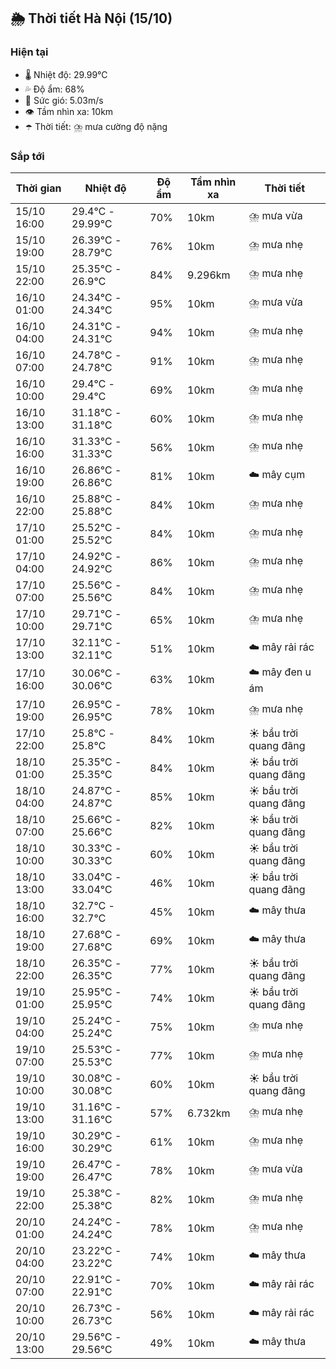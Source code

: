 ## 🌦️ Thời tiết Hà Nội (15/10)

### Hiện tại

- 🌡️ Nhiệt độ: 29.99℃
- 💦 Độ ẩm: 68%
- 💨 Sức gió: 5.03m/s
- 👁️ Tầm nhìn xa: 10km
- ☂️ Thời tiết: ⛈️ mưa cường độ nặng

### Sắp tới

| Thời gian | Nhiệt độ | Độ ẩm | Tầm nhìn xa | Thời tiết |
| --- | --- | --- | --- | --- |
| 15/10 16:00 | 29.4℃ - 29.99℃ | 70% | 10km | ⛈️ mưa vừa |
| 15/10 19:00 | 26.39℃ - 28.79℃ | 76% | 10km | ⛈️ mưa nhẹ |
| 15/10 22:00 | 25.35℃ - 26.9℃ | 84% | 9.296km | ⛈️ mưa nhẹ |
| 16/10 01:00 | 24.34℃ - 24.34℃ | 95% | 10km | ⛈️ mưa vừa |
| 16/10 04:00 | 24.31℃ - 24.31℃ | 94% | 10km | ⛈️ mưa nhẹ |
| 16/10 07:00 | 24.78℃ - 24.78℃ | 91% | 10km | ⛈️ mưa nhẹ |
| 16/10 10:00 | 29.4℃ - 29.4℃ | 69% | 10km | ⛈️ mưa nhẹ |
| 16/10 13:00 | 31.18℃ - 31.18℃ | 60% | 10km | ⛈️ mưa nhẹ |
| 16/10 16:00 | 31.33℃ - 31.33℃ | 56% | 10km | ⛈️ mưa nhẹ |
| 16/10 19:00 | 26.86℃ - 26.86℃ | 81% | 10km | ☁️ mây cụm |
| 16/10 22:00 | 25.88℃ - 25.88℃ | 84% | 10km | ⛈️ mưa nhẹ |
| 17/10 01:00 | 25.52℃ - 25.52℃ | 84% | 10km | ⛈️ mưa nhẹ |
| 17/10 04:00 | 24.92℃ - 24.92℃ | 86% | 10km | ⛈️ mưa nhẹ |
| 17/10 07:00 | 25.56℃ - 25.56℃ | 84% | 10km | ⛈️ mưa nhẹ |
| 17/10 10:00 | 29.71℃ - 29.71℃ | 65% | 10km | ⛈️ mưa nhẹ |
| 17/10 13:00 | 32.11℃ - 32.11℃ | 51% | 10km | ☁️ mây rải rác |
| 17/10 16:00 | 30.06℃ - 30.06℃ | 63% | 10km | ☁️ mây đen u ám |
| 17/10 19:00 | 26.95℃ - 26.95℃ | 78% | 10km | ⛈️ mưa nhẹ |
| 17/10 22:00 | 25.8℃ - 25.8℃ | 84% | 10km | ☀️ bầu trời quang đãng |
| 18/10 01:00 | 25.35℃ - 25.35℃ | 84% | 10km | ☀️ bầu trời quang đãng |
| 18/10 04:00 | 24.87℃ - 24.87℃ | 85% | 10km | ☀️ bầu trời quang đãng |
| 18/10 07:00 | 25.66℃ - 25.66℃ | 82% | 10km | ☀️ bầu trời quang đãng |
| 18/10 10:00 | 30.33℃ - 30.33℃ | 60% | 10km | ☀️ bầu trời quang đãng |
| 18/10 13:00 | 33.04℃ - 33.04℃ | 46% | 10km | ☀️ bầu trời quang đãng |
| 18/10 16:00 | 32.7℃ - 32.7℃ | 45% | 10km | ☁️ mây thưa |
| 18/10 19:00 | 27.68℃ - 27.68℃ | 69% | 10km | ☁️ mây thưa |
| 18/10 22:00 | 26.35℃ - 26.35℃ | 77% | 10km | ☀️ bầu trời quang đãng |
| 19/10 01:00 | 25.95℃ - 25.95℃ | 74% | 10km | ☀️ bầu trời quang đãng |
| 19/10 04:00 | 25.24℃ - 25.24℃ | 75% | 10km | ⛈️ mưa nhẹ |
| 19/10 07:00 | 25.53℃ - 25.53℃ | 77% | 10km | ⛈️ mưa nhẹ |
| 19/10 10:00 | 30.08℃ - 30.08℃ | 60% | 10km | ☀️ bầu trời quang đãng |
| 19/10 13:00 | 31.16℃ - 31.16℃ | 57% | 6.732km | ⛈️ mưa nhẹ |
| 19/10 16:00 | 30.29℃ - 30.29℃ | 61% | 10km | ⛈️ mưa nhẹ |
| 19/10 19:00 | 26.47℃ - 26.47℃ | 78% | 10km | ⛈️ mưa vừa |
| 19/10 22:00 | 25.38℃ - 25.38℃ | 82% | 10km | ⛈️ mưa nhẹ |
| 20/10 01:00 | 24.24℃ - 24.24℃ | 78% | 10km | ⛈️ mưa nhẹ |
| 20/10 04:00 | 23.22℃ - 23.22℃ | 74% | 10km | ☁️ mây thưa |
| 20/10 07:00 | 22.91℃ - 22.91℃ | 70% | 10km | ☁️ mây rải rác |
| 20/10 10:00 | 26.73℃ - 26.73℃ | 56% | 10km | ☁️ mây rải rác |
| 20/10 13:00 | 29.56℃ - 29.56℃ | 49% | 10km | ☁️ mây thưa |
